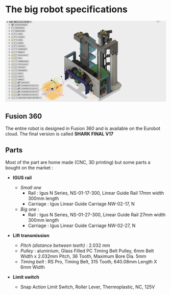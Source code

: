 # The big robot specifications
![alt text](./bigrobot_render.PNG)
## Fusion 360

The entire robot is designed in Fusion 360 and is available on the Eurobot cloud. The final version is called **SHARK FINAL V17**

## Parts

Most of the part are home made (CNC, 3D printing) but some parts a bought on the market :

* **IGUS rail**
  * *Small one*
    * Rail : Igus N Series, NS-01-17-300, Linear Guide Rail 17mm width 300mm length
    * Carriage : Igus Linear Guide Carriage NW-02-17, N
  * *Big one* : 
    * Rail : Igus N Series, NS-01-27-300, Linear Guide Rail 27mm width 300mm length
    * Carriage : Igus Linear Guide Carriage NW-02-27, N
* **Lift transmission**
  * *Pitch (distance between teeth)* : 2.032 mm
  * *Pulley* : aluminium, Glass Filled PC Timing Belt Pulley, 6mm Belt Width x 2.032mm Pitch, 36 Tooth, Maximum Bore Dia. 5mm
  * *Timing belt* : RS Pro, Timing Belt, 315 Tooth, 640.08mm Length X 6mm Width

* **Limit switch**
  * Snap Action Limit Switch, Roller Lever, Thermoplastic, NC, 125V
